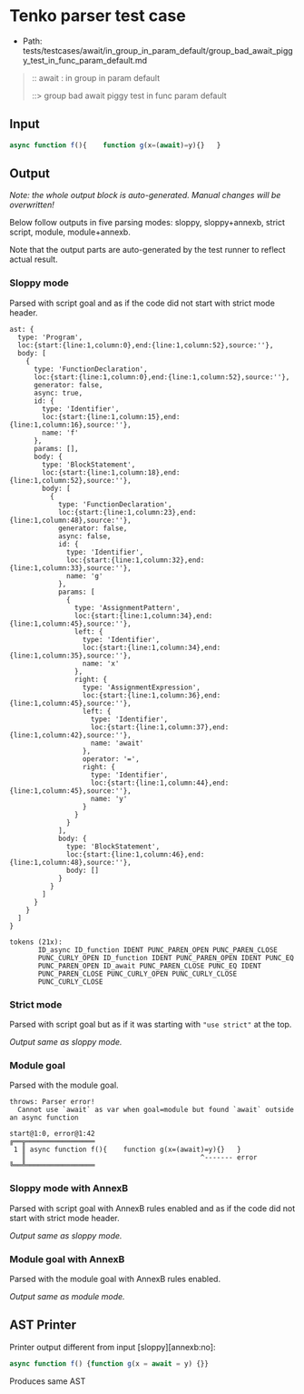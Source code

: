 # Tenko parser test case

- Path: tests/testcases/await/in_group_in_param_default/group_bad_await_piggy_test_in_func_param_default.md

> :: await : in group in param default
>
> ::> group bad await piggy test in func param default

## Input

`````js
async function f(){    function g(x=(await)=y){}   }
`````

## Output

_Note: the whole output block is auto-generated. Manual changes will be overwritten!_

Below follow outputs in five parsing modes: sloppy, sloppy+annexb, strict script, module, module+annexb.

Note that the output parts are auto-generated by the test runner to reflect actual result.

### Sloppy mode

Parsed with script goal and as if the code did not start with strict mode header.

`````
ast: {
  type: 'Program',
  loc:{start:{line:1,column:0},end:{line:1,column:52},source:''},
  body: [
    {
      type: 'FunctionDeclaration',
      loc:{start:{line:1,column:0},end:{line:1,column:52},source:''},
      generator: false,
      async: true,
      id: {
        type: 'Identifier',
        loc:{start:{line:1,column:15},end:{line:1,column:16},source:''},
        name: 'f'
      },
      params: [],
      body: {
        type: 'BlockStatement',
        loc:{start:{line:1,column:18},end:{line:1,column:52},source:''},
        body: [
          {
            type: 'FunctionDeclaration',
            loc:{start:{line:1,column:23},end:{line:1,column:48},source:''},
            generator: false,
            async: false,
            id: {
              type: 'Identifier',
              loc:{start:{line:1,column:32},end:{line:1,column:33},source:''},
              name: 'g'
            },
            params: [
              {
                type: 'AssignmentPattern',
                loc:{start:{line:1,column:34},end:{line:1,column:45},source:''},
                left: {
                  type: 'Identifier',
                  loc:{start:{line:1,column:34},end:{line:1,column:35},source:''},
                  name: 'x'
                },
                right: {
                  type: 'AssignmentExpression',
                  loc:{start:{line:1,column:36},end:{line:1,column:45},source:''},
                  left: {
                    type: 'Identifier',
                    loc:{start:{line:1,column:37},end:{line:1,column:42},source:''},
                    name: 'await'
                  },
                  operator: '=',
                  right: {
                    type: 'Identifier',
                    loc:{start:{line:1,column:44},end:{line:1,column:45},source:''},
                    name: 'y'
                  }
                }
              }
            ],
            body: {
              type: 'BlockStatement',
              loc:{start:{line:1,column:46},end:{line:1,column:48},source:''},
              body: []
            }
          }
        ]
      }
    }
  ]
}

tokens (21x):
       ID_async ID_function IDENT PUNC_PAREN_OPEN PUNC_PAREN_CLOSE
       PUNC_CURLY_OPEN ID_function IDENT PUNC_PAREN_OPEN IDENT PUNC_EQ
       PUNC_PAREN_OPEN ID_await PUNC_PAREN_CLOSE PUNC_EQ IDENT
       PUNC_PAREN_CLOSE PUNC_CURLY_OPEN PUNC_CURLY_CLOSE
       PUNC_CURLY_CLOSE
`````

### Strict mode

Parsed with script goal but as if it was starting with `"use strict"` at the top.

_Output same as sloppy mode._

### Module goal

Parsed with the module goal.

`````
throws: Parser error!
  Cannot use `await` as var when goal=module but found `await` outside an async function

start@1:0, error@1:42
╔══╦═════════════════
 1 ║ async function f(){    function g(x=(await)=y){}   }
   ║                                           ^------- error
╚══╩═════════════════

`````

### Sloppy mode with AnnexB

Parsed with script goal with AnnexB rules enabled and as if the code did not start with strict mode header.

_Output same as sloppy mode._

### Module goal with AnnexB

Parsed with the module goal with AnnexB rules enabled.

_Output same as module mode._

## AST Printer

Printer output different from input [sloppy][annexb:no]:

````js
async function f() {function g(x = await = y) {}}
````

Produces same AST
